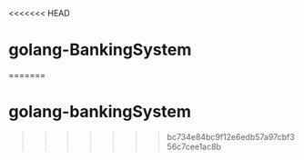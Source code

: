 <<<<<<< HEAD
# golang-BankingSystem
=======
# golang-bankingSystem
>>>>>>> bc734e84bc9f12e6edb57a97cbf356c7cee1ac8b
